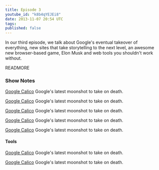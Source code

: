 ```yaml
---
title: Episode 3
youtube_id: "k8b4qYEJEi8"
date: 2013-11-07 20:54 UTC
tags:
published: false
---
```


<span>In our third episode, we talk about Google's eventual takeover of everything, new sites that take storytelling to the next level, an awesome new browser-based game, Elon Musk and web tools you shouldn't work without.</span>

READMORE

### Show Notes
[Google Calico]("http://googlepress.blogspot.com/2013/09/calico-announcement.html") Google's latest moonshot to take on death.

[Google Calico]("http://googlepress.blogspot.com/2013/09/calico-announcement.html") Google's latest moonshot to take on death.

[Google Calico]("http://googlepress.blogspot.com/2013/09/calico-announcement.html") Google's latest moonshot to take on death.

[Google Calico]("http://googlepress.blogspot.com/2013/09/calico-announcement.html") Google's latest moonshot to take on death.

[Google Calico]("http://googlepress.blogspot.com/2013/09/calico-announcement.html") Google's latest moonshot to take on death.

#### Tools
[Google Calico]("http://googlepress.blogspot.com/2013/09/calico-announcement.html") Google's latest moonshot to take on death.

[Google Calico]("http://googlepress.blogspot.com/2013/09/calico-announcement.html") Google's latest moonshot to take on death.
